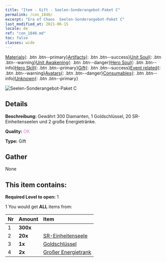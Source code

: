 ```yaml
---
title: "Item - Gift - Seelen-Sonderangebot-Paket C"
permalink: /con_1840/
excerpt: "Era of Chaos  Seelen-Sonderangebot-Paket C"
last_modified_at: 2021-06-15
locale: de
ref: "con_1840.md"
toc: false
classes: wide
---
```

 [Materials](/ItemsDE/){: .btn .btn--primary}[Artifacts](/ItemsDE/Artifacts/){: .btn .btn--success}[Unit Soul](/ItemsDE/UnitSoul/){: .btn .btn--warning}[Unit Awakening](/ItemsDE/UnitAwakening/){: .btn .btn--danger}[Hero Soul](/ItemsDE/HeroSoul/){: .btn .btn--info}[Hero Skill](/ItemsDE/HeroSkill/){: .btn .btn--primary}[Gift](/ItemsDE/Gift/){: .btn .btn--success}[Event related](/ItemsDE/Events/){: .btn .btn--warning}[Avatars](/ItemsDE/Avatars/){: .btn .btn--danger}[Consumables](/ItemsDE/Consumables/){: .btn .btn--info}[Unknown](/ItemsDE/Unknown/){: .btn .btn--primary}

 ![Seelen-Sonderangebot-Paket C](/images/t/i_907221.png)

## Details
 **Beschreibung:** Gewährt 300 Diamanten, 1 Goldschlüssel, 20 SR-Einheitenseelen und 2 große Energietränke.

 **Quality:** <span style="color: #DA70D6">OK</span>

 **Type:** Gift

## Gather

  None

## This item contains:

 **Required Level to open:** 1

 1 You would get **ALL** items  from:

  | Nr | Amount |     Item    |
  |:---|:-------|:------------|
  | 1 |  **300x** | <i class="fas fa-gem"/> |  | 
  | 2 |  **20x** | [SR-Einheitenseele](/ItemsDE/con_534/) |  | 
  | 3 |  **1x** | [Goldschlüssel](/ItemsDE/con_783/) |  | 
  | 4 |  **2x** | [Großer Energietrank](/ItemsDE/con_706/) |  | 
